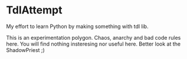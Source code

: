 # TdlAttempt
My effort to learn Python by making something with tdl lib.

This is an experimentation polygon. Chaos, anarchy and bad code rules here. 
You will find nothing insteresing nor useful here. Better look at the ShadowPriest ;)
